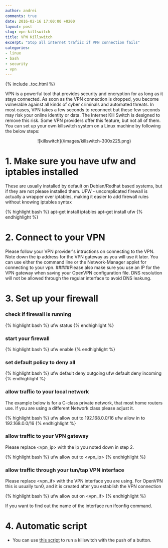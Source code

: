 ```yaml
---
author: andrei
comments: true
date: 2016-02-16 17:00:00 +0200
layout: post
slug: vpn-killswitch
title: VPN Killswitch
excerpt: "Stop all internet trafiic if VPN connection fails"
categories:
- linux
- bash
- security
- vpn
---
```


{% include _toc.html %}

VPN is a powerful tool that provides security and encryption for as long as it stays connected. As soon as the VPN connection is dropped, you become vulnerable against all kinds of cyber criminals and automated threats. In most cases, VPN takes a few seconds to reconnect but these few seconds may risk your online identity or data. The Internet Kill Switch is designed to remove this risk. Some VPN providers offer this feature, but not all of them.
You can set up your own killswitch system on a Linux machine by following the below steps: 




<div style="text-align:center" markdown="1">
![killswitch](/images/killswitch-300x225.png)
</div>

# 1. Make sure you have ufw and iptables installed
These are usually installed by default on Debian/Redhat based systems, but if they are not please installed them.
UFW - uncomplicated firewall is actually a wrapper over iptables, making it easier to add firewall rules without knowing iptables syntax

{% highlight bash %}
apt-get install iptables
apt-get install ufw
{% endhighlight %}

# 2. Connect to your VPN

Please follow your VPN provider's intructions on connecting to the VPN. Note down the ip address for the VPN gateway as you will use it later. You can use either the command line or the Network-Manager applet for connecting to your vpn. 
#####Please also make sure you use an IP for the VPN gateway when saving your OpenVPN configuration file. DNS resolution will not be allowed through the regular interface to avoid DNS leakung. 


# 3. Set up your firewall

### check if firewall is running

{% highlight bash %}
ufw status
{% endhighlight %}

### start your firewall

{% highlight bash %}
ufw enable
{% endhighlight %}

### set default policy to deny all

{% highlight bash %}
ufw default deny outgoing
ufw default deny incoming
{% endhighlight %}

### allow traffic to your local network

The example below is for a C-class private network, that most home routers use. If you are using a different Network class please adjust it.

{% highlight bash %}
ufw allow out to 192.168.0.0/16
ufw allow in to 192.168.0.0/16
{% endhighlight %}

### allow traffic to your VPN gateway

Please replace <vpn_ip> with the ip you noted down in step 2. 

{% highlight bash %}
ufw allow out to <vpn_ip>
{% endhighlight %}

### allow traffic through your tun/tap VPN interface

Please replace <vpn_if> with the VPN interface you are using. For OpenVPN this is usually tun0, and it is created after you establish the VPN connection

{% highlight bash %}
ufw allow out on <vpn_if>
{% endhighlight %}

If you want to find out the name of the interface run ifconfig command.

# 4. Automatic script

- You can use [this script](https://github.com/andreisid/bash/blob/master/killswitch.sh) to run a killswitch with the push of a button.

